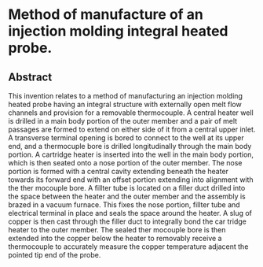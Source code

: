 # Method of manufacture of an injection molding integral heated probe.

## Abstract
This invention relates to a method of manufacturing an injection molding heated probe having an integral structure with externally open melt flow channels and provision for a removable thermocouple. A central heater well is drilled in a main body portion of the outer member and a pair of melt passages are formed to extend on either side of it from a central upper inlet. A transverse terminal opening is bored to connect to the well at its upper end, and a thermocuple bore is drilled longitudinally through the main body portion. A cartridge heater is inserted into the well in the main body portion, which is then seated onto a nose portion of the outer member. The nose portion is formed with a central cavity extending beneath the heater towards its forward end with an offset portion extending into alignment with the ther mocouple bore. A fillter tube is located on a filler duct drilled into the space between the heater and the outer member and the assembly is brazed in a vacuum furnace. This fixes the nose portion, fillter tube and electrical terminal in place and seals the space around the heater. A slug of copper is then cast through the filler duct to integrally bond the car tridge heater to the outer member. The sealed ther mocouple bore is then extended into the copper below the heater to removably receive a thermocouple to accurately measure the copper temperature adjacent the pointed tip end of the probe.